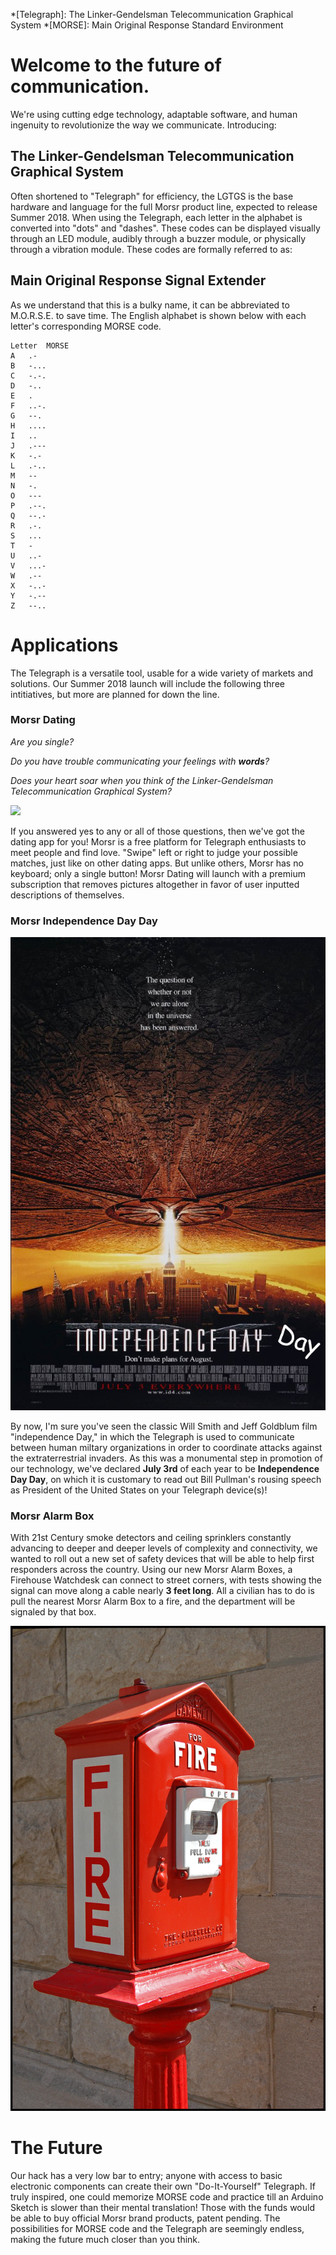 *[Telegraph]: The Linker-Gendelsman Telecommunication Graphical System
*[MORSE]: Main Original Response Standard Environment

# Welcome to the future of communication.

We're using cutting edge technology, adaptable software, and human ingenuity to revolutionize the way we communicate. Introducing:

## The Linker-Gendelsman Telecommunication Graphical System

Often shortened to "Telegraph" for efficiency, the LGTGS is the base hardware and language for the full Morsr product line, expected to release Summer 2018. When using the Telegraph, each letter in the alphabet is converted into "dots" and "dashes". These codes can be displayed visually through an LED module, audibly through a buzzer module, or physically through a vibration module. These codes are formally referred to as: 

## Main Original Response Signal Extender

As we understand that this is a bulky name, it can be abbreviated to M.O.R.S.E. to save time. The English alphabet is shown below with each letter's corresponding MORSE code.

~~~~
Letter 	MORSE
A 	.-
B 	-...
C 	-.-.
D 	-..
E 	.
F 	..-.
G 	--.
H 	....
I 	..
J 	.---
K 	-.-
L 	.-..
M 	--
N 	-.
O 	---
P 	.--.
Q 	--.-
R 	.-.
S 	...
T 	-
U 	..-
V 	...-
W 	.--
X 	-..-
Y 	-.--
Z 	--..
~~~~


# Applications

The Telegraph is a versatile tool, usable for a wide variety of markets and solutions. Our Summer 2018 launch will include the following three intitiatives, but more are planned for down the line.

### Morsr Dating

_Are you single?_

_Do you have trouble communicating your feelings with **words**?_

_Does your heart soar when you think of the Linker-Gendelsman Telecommunication Graphical System?_

![](assets/PhoneMockupDating.png)

If you answered yes to any or all of those questions, then we've got the dating app for you! Morsr is a free platform for Telegraph enthusiasts to meet people and find love. "Swipe" left or right to judge your possible matches, just like on other dating apps. But unlike others, Morsr has no keyboard; only a single button! Morsr Dating will launch with a premium subscription that removes pictures altogether in favor of user inputted descriptions of themselves.

### Morsr Independence Day Day

![](assets/IndepDay.jpg)

By now, I'm sure you've seen the classic Will Smith and Jeff Goldblum film "independence Day," in which the Telegraph is used to communicate between human miltary organizations in order to coordinate attacks against the extraterrestrial invaders. As this was a monumental step in promotion of our technology, we've declared **July 3rd** of each year to be **Independence Day Day**, on which it is customary to read out Bill Pullman's rousing speech as President of the United States on your Telegraph device(s)!

### Morsr Alarm Box

With 21st Century smoke detectors and ceiling sprinklers constantly advancing to deeper and deeper levels of complexity and connectivity, we wanted to roll out a new set of safety devices that will be able to help first responders across the country. Using our new Morsr Alarm Boxes, a Firehouse Watchdesk can connect to street corners, with tests showing the signal can move along a cable nearly **3 feet long**. All a civilian has to do is pull the nearest Morsr Alarm Box to a fire, and the department will be signaled by that box.

![](assets/fireBox.JPG)

# The Future

Our hack has a very low bar to entry; anyone with access to basic electronic components can create their own "Do-It-Yourself" Telegraph. If truly inspired, one could memorize MORSE code and practice till an Arduino Sketch is slower than their mental translation! Those with the funds would be able to buy official Morsr brand products, patent pending. The possibilities for MORSE code and the Telegraph are seemingly endless, making the future much closer than you think.
